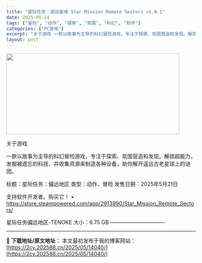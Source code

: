 ```yaml
---
title: "星际任务：遥远星域 Star Mission Remote Sectors v1.0.1"
date: 2025-05-24
tags: ["冒险", "动作", "探索", "氛围", "科幻", "软件"]
categories: ["PC游戏"]
excerpt: "关于游戏 一款以故事为主导的科幻冒险游戏，专注于探索、氛围营造和发现。解锁超能力，发掘被遗忘的科技，并收集资源来制造各种设备，助你解开遥远古老星球上的谜团。 标题：星际任务：偏远地区 类型：动作、冒险 发售日期：2025年5月21日 支持软件开发者。购买它！ • https://store.stea&hellip;"
layout: post
---
```


<img src="https://2cy.202588.cn/wp-content/uploads/2025/05/2025052402364785.webp" alt="" width="460" height="215" class="aligncenter size-full wp-image-14037" />

关于游戏

一款以故事为主导的科幻冒险游戏，专注于探索、氛围营造和发现。解锁超能力，发掘被遗忘的科技，并收集资源来制造各种设备，助你解开遥远古老星球上的谜团。

标题：星际任务：偏远地区
类型：动作、冒险
发售日期：2025年5月21日

支持软件开发者。购买它！
• https://store.steampowered.com/app/2913990/Star_Mission_Remote_Sectors/

星际任务偏远地区-TENOKE
大小：6.75 GB
——————————- 

---
📖 **下载地址/原文地址：** 本文最初发布于我的博客网站：[https://2cy.202588.cn/2025/05/14040/](https://2cy.202588.cn/2025/05/14040/)
